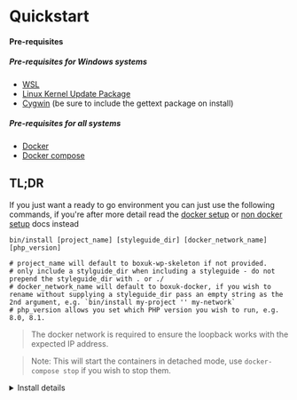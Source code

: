 # Quickstart

#### Pre-requisites
##### Pre-requisites for Windows systems
* [WSL](https://docs.microsoft.com/en-us/windows/wsl/install)
* [Linux Kernel Update Package](https://docs.microsoft.com/en-gb/windows/wsl/install-manual#step-4---download-the-linux-kernel-update-package)
* [Cygwin](https://cygwin.com/install.html) (be sure to include the gettext package on install)
##### Pre-requisites for all systems
* [Docker](https://www.docker.com/)
* [Docker compose](https://docs.docker.com/compose/install/)

## TL;DR

If you just want a ready to go environment you can just use the following commands, if you're after more detail read
the [docker setup](docker-setup.md) or [non docker setup](non-docker-setup.md) docs instead


```
bin/install [project_name] [styleguide_dir] [docker_network_name] [php_version]

# project_name will default to boxuk-wp-skeleton if not provided.
# only include a stylguide_dir when including a styleguide - do not prepend the styleguide_dir with . or ./
# docker_network_name will default to boxuk-docker, if you wish to rename without supplying a styleguide_dir pass an empty string as the 2nd argument, e.g. `bin/install my-project '' my-network`
# php_version allows you set which PHP version you wish to run, e.g. 8.0, 8.1.
```

> The docker network is required to ensure the loopback works with the expected IP address.

> Note: This will start the containers in detached mode, use `docker-compose stop` if you wish to stop them.

<details>
<summary>Install details</summary>

```
cp .env.dist .env; cp ./docker/database/.env.dist ./docker/database/.env; cp ./docker/app/.env.dist ./docker/app/.env;
docker network create --subnet=192.168.35.0/24 boxuk-docker;
docker-compose stop;
docker-compose build;
docker-compose up -d;
bin/docker/composer install;
cp wp-content/plugins/memcached/object-cache.php wp-content/object-cache.php;
bin/docker/wp core install --url="https://$PROJECT_NAME.local" --title="Box UK WordPress Project" --admin_user=admin --admin_email=boxuk@example.com --skip-email;
bin/docker/wp site empty;
bin/docker/wp dictator impose site-state.yml;
bin/docker/wp package install git@github.com:nlemoine/wp-cli-fixtures.git;
bin/docker/wp fixtures load;
bin/docker/wp cache flush;
echo '127.0.0.1 $PROJECT_NAME.local | sudo tee -a /etc/hosts;
```
</details>
